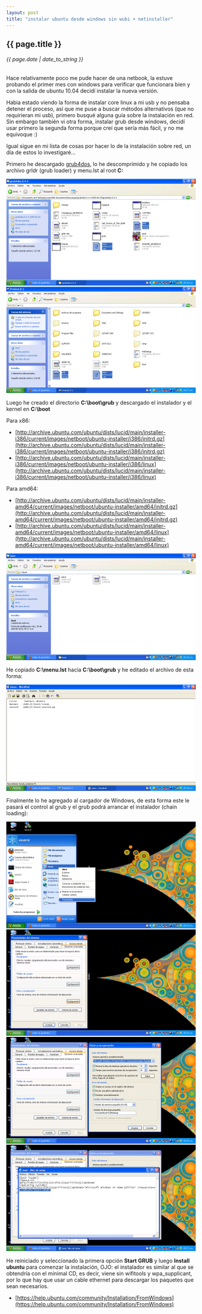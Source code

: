```yaml
---
layout: post
title: "instalar ubuntu desde windows sin wubi + netinstaller"
---
```


## {{ page.title }}

###### {{ page.date | date_to_string }}

Hace relativamente poco me pude hacer de una netbook, la estuve probando el primer mes con windows para verificar que funcionara bien y con la salida de ubuntu 10.04 decidí instalar la nueva versión.

Habia estado viendo la forma de instalar core linux a mi usb y no pensaba detener el proceso, así que me puse a buscar métodos alternativos (que no requirieran mi usb), primero busqué alguna guía sobre la instalación en red. Sin embargo también vi otra forma, instalar grub desde windows, decidí usar primero la segunda forma porque creí que sería más fácil, y no me equivoque :)

Igual sigue en mi lista de cosas por hacer lo de la instalación sobre red, un día de estos lo investigaré...

Primero he descargado [grub4dos](http://grub4dos.sourceforge.net/), lo he descomprimido y he copiado los archivo grldr (grub loader) y menu.lst al root **C:**

**[![](/assets/img/26.png)](/assets/img/26.png)**
**[![](/assets/img/27.png)](/assets/img/27.png)**

Luego he creado el directorio **C:\boot\grub** y descargado el instalador y el kernel en **C:\boot**

Para x86:

- [http://archive.ubuntu.com/ubuntu/dists/lucid/main/installer-i386/current/images/netboot/ubuntu-installer/i386/initrd.gz](http://archive.ubuntu.com/ubuntu/dists/lucid/main/installer-i386/current/images/netboot/ubuntu-installer/i386/initrd.gz)
- [http://archive.ubuntu.com/ubuntu/dists/lucid/main/installer-i386/current/images/netboot/ubuntu-installer/i386/linux](http://archive.ubuntu.com/ubuntu/dists/lucid/main/installer-i386/current/images/netboot/ubuntu-installer/i386/linux)

Para amd64:

- [http://archive.ubuntu.com/ubuntu/dists/lucid/main/installer-amd64/current/images/netboot/ubuntu-installer/amd64/initrd.gz](http://archive.ubuntu.com/ubuntu/dists/lucid/main/installer-amd64/current/images/netboot/ubuntu-installer/amd64/initrd.gz)
- [http://archive.ubuntu.com/ubuntu/dists/lucid/main/installer-amd64/current/images/netboot/ubuntu-installer/amd64/linux](http://archive.ubuntu.com/ubuntu/dists/lucid/main/installer-amd64/current/images/netboot/ubuntu-installer/amd64/linux)

**[![](/assets/img/28.png)](/assets/img/28.png)**

He copiado **C:\menu.lst** hacia **C:\boot\grub** y he editado el archivo de esta forma:

**[![](/assets/img/29.png)](/assets/img/29.png)**

Finalmente lo he agregado al cargador de Windows, de esta forma este le pasará el control al grub y el grub podrá arrancar el instalador (chain loading):

**[![](/assets/img/30.png)](/assets/img/30.png)**
**[![](/assets/img/31.png)](/assets/img/31.png)**
**[![](/assets/img/32.png)](/assets/img/32.png)**
**[![](/assets/img/33.png)](/assets/img/33.png)**

He reiniciado y seleccionado la primera opción **Start GRUB** y luego **Install ubuntu** para comenzar la instalación, OJO: el instalador es similar al que se obtendría con el mínimal CD, es decir, viene sin wifitools y wpa_supplicant, por lo que hay que usar un cable ethernet para descargar los paquetes que sean necesarios.

- [https://help.ubuntu.com/community/Installation/FromWindows](https://help.ubuntu.com/community/Installation/FromWindows)
